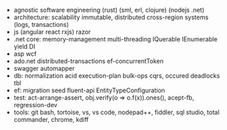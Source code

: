 * agnostic software engineering (rust) (sml, erl, clojure) (nodejs .net)
* architecture: scalability immutable, distributed cross-region systems (logs, transactions)
* js (angular react rxjs) razor
* .net core: memory-management multi-threading IQuerable IEnumerable yield DI
* asp wcf
* ado.net distributed-transactions ef-concurrentToken
* swagger automapper
* db: normalization acid execution-plan bulk-ops cqrs, occured deadlocks tbl
* ef: migration seed fluent-api EntityTypeConfiguration
* test: act-arrange-assert, obj.verify(o => o.f(x)).ones(), acept-fb, regression-dev
* tools: git bash, tortoise, vs, vs code, nodepad++, fiddler, sql studio, total commander, chrome, kdiff
